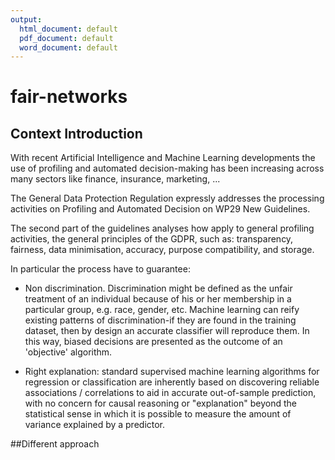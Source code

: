 ```yaml
---
output:
  html_document: default
  pdf_document: default
  word_document: default
---
```

# fair-networks


## Context Introduction
With recent Artificial Intelligence and Machine Learning developments the use of profiling and automated decision-making has been increasing across many sectors like finance, insurance, marketing, ...

The General Data Protection Regulation expressly addresses the processing activities on Profiling and Automated Decision on WP29 New Guidelines.

The second part of the guidelines analyses how apply to general profiling activities, the general principles of the GDPR, such as: transparency, fairness, data minimisation, accuracy, purpose compatibility, and storage.

In particular the process have to guarantee:

- Non discrimination. Discrimination might be defined as the unfair treatment of an individual because of his or her membership in a particular group, e.g. race, gender, etc. Machine learning can reify existing patterns of discrimination-if they are found in the training dataset, then by design an accurate classifier will reproduce them. In this way, biased decisions are presented as the outcome of an 'objective' algorithm.

- Right explanation: standard supervised machine learning algorithms for regression or classification are inherently based on discovering reliable associations / correlations to aid in accurate out-of-sample prediction, with no concern for causal reasoning or "explanation" beyond the statistical sense in which it is possible to measure the amount of variance explained by a predictor.

##Different approach



